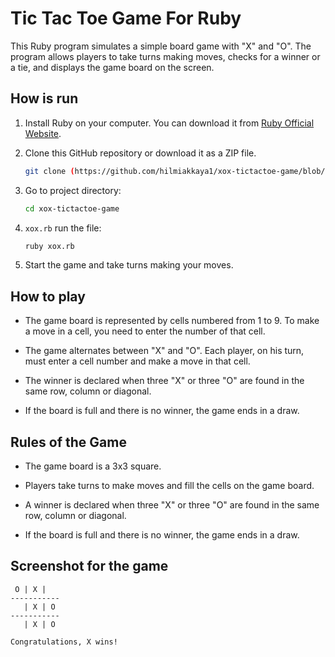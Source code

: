 # Tic Tac Toe Game For Ruby

This Ruby program simulates a simple board game with "X" and "O". The program allows players to take turns making moves, checks for a winner or a tie, and displays the game board on the screen.

## How is run

1. Install Ruby on your computer. You can download it from [Ruby Official Website](https://www.ruby-lang.org/).

2. Clone this GitHub repository or download it as a ZIP file.

    ```bash
    git clone (https://github.com/hilmiakkaya1/xox-tictactoe-game/blob/master/xox.rb).
    ```

3. Go to project directory:

    ```bash
    cd xox-tictactoe-game
    ```

4. `xox.rb` run the file:

    ```bash
    ruby xox.rb
    ```

5. Start the game and take turns making your moves.

## How to play

- The game board is represented by cells numbered from 1 to 9. To make a move in a cell, you need to enter the number of that cell.

- The game alternates between "X" and "O". Each player, on his turn, must enter a cell number and make a move in that cell.

- The winner is declared when three "X" or three "O" are found in the same row, column or diagonal.

- If the board is full and there is no winner, the game ends in a draw.

## Rules of the Game

- The game board is a 3x3 square.

- Players take turns to make moves and fill the cells on the game board.

- A winner is declared when three "X" or three "O" are found in the same row, column or diagonal.

- If the board is full and there is no winner, the game ends in a draw.

## Screenshot for the game

```
 O | X |   
-----------
   | X | O  
-----------
   | X | O  

Congratulations, X wins!
```



